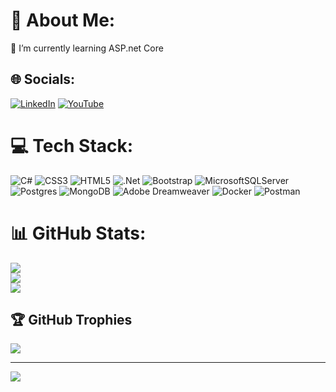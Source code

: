 # 💫 About Me:
🌱 I’m currently learning ASP.net Core<br>


## 🌐 Socials:
[![LinkedIn](https://img.shields.io/badge/LinkedIn-%230077B5.svg?logo=linkedin&logoColor=white)](https://linkedin.com/in/aleksandr-vostrikov-572318270) [![YouTube](https://img.shields.io/badge/YouTube-%23FF0000.svg?logo=YouTube&logoColor=white)](https://youtube.com/@UCXXg957bJ5cHnnLb26fJLhA) 

# 💻 Tech Stack:
![C#](https://img.shields.io/badge/c%23-%23239120.svg?style=for-the-badge&logo=c-sharp&logoColor=white) ![CSS3](https://img.shields.io/badge/css3-%231572B6.svg?style=for-the-badge&logo=css3&logoColor=white) ![HTML5](https://img.shields.io/badge/html5-%23E34F26.svg?style=for-the-badge&logo=html5&logoColor=white) ![.Net](https://img.shields.io/badge/.NET-5C2D91?style=for-the-badge&logo=.net&logoColor=white) ![Bootstrap](https://img.shields.io/badge/bootstrap-%23563D7C.svg?style=for-the-badge&logo=bootstrap&logoColor=white) ![MicrosoftSQLServer](https://img.shields.io/badge/Microsoft%20SQL%20Sever-CC2927?style=for-the-badge&logo=microsoft%20sql%20server&logoColor=white) ![Postgres](https://img.shields.io/badge/postgres-%23316192.svg?style=for-the-badge&logo=postgresql&logoColor=white) ![MongoDB](https://img.shields.io/badge/MongoDB-%234ea94b.svg?style=for-the-badge&logo=mongodb&logoColor=white) ![Adobe Dreamweaver](https://img.shields.io/badge/Adobe%20Dreamweaver-FF61F6.svg?style=for-the-badge&logo=Adobe%20Dreamweaver&logoColor=white) ![Docker](https://img.shields.io/badge/docker-%230db7ed.svg?style=for-the-badge&logo=docker&logoColor=white) ![Postman](https://img.shields.io/badge/Postman-FF6C37?style=for-the-badge&logo=postman&logoColor=white)
# 📊 GitHub Stats:
![](https://github-readme-stats.vercel.app/api?username=AleksandrVostrikov&theme=nord&hide_border=false&include_all_commits=true&count_private=true)<br/>
![](https://github-readme-streak-stats.herokuapp.com/?user=AleksandrVostrikov&theme=nord&hide_border=false)<br/>
![](https://github-readme-stats.vercel.app/api/top-langs/?username=AleksandrVostrikov&theme=nord&hide_border=false&include_all_commits=true&count_private=true&layout=compact)

## 🏆 GitHub Trophies
![](https://github-profile-trophy.vercel.app/?username=AleksandrVostrikov&theme=nord&no-frame=false&no-bg=true&margin-w=4)

---
[![](https://visitcount.itsvg.in/api?id=AleksandrVostrikov&icon=0&color=0)](https://visitcount.itsvg.in)

<!-- Proudly created with GPRM ( https://gprm.itsvg.in ) -->
